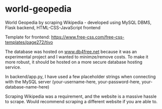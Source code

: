 # world-geopedia
World Geopedia by scraping Wikipedia - developed using MySQL DBMS, Flask backend, HTML-CSS-JavaScript frontend

Template for frontend: https://www.free-css.com/free-css-templates/page272/tivo

The database was hosted on www.db4free.net because it was an experimental project and I wanted to minimze/remove costs. To make it more robust, it should be hosted on a more secure database hosting service.

In backend/app.py, I have used a few placeholder strings when connecting with the MySQL server (your-username-here, your-password-here, your-database-name-here)

Scraping Wikipedia was a requirement, and the website is a massive hassle to scrape. Would recommend scraping a different website if you are able to.
